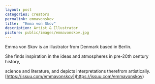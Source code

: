 ```yaml
---
layout: post
categories: creators
permalink: emmavonskov
title:  "Emma von Skov"
description: Artist & Illustrator
picture: public/images/emmavonskov.jpg
---
```

Emma von Skov is an illustrator from Denmark based in Berlin.

She finds inspiration in the ideas and atmospheres in pre-20th century history,

science and literature, and depicts interpretations therefrom artistically. 
[https://issuu.com/emmavonskov])https://issuu.com/emmavonskov)
